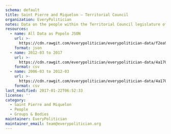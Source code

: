 ```yaml
---
schema: default
title: Saint Pierre and Miquelon — Territorial Council
organization: EveryPolitician
notes: Data on the people within the Territorial Council legislature of Saint Pierre and Miquelon.
resources:
  - name: All Data as Popolo JSON
    url: >-
      https://cdn.rawgit.com/everypolitician/everypolitician-data/f2ea954bbd482570c949eb36dd4b54f5b6c60e7e/data/Saint_Pierre_and_Miquelon/Territorial_Council/ep-popolo-v1.0.json
    format: json
  - name: 2012-03 to 2017
    url: >-
      https://cdn.rawgit.com/everypolitician/everypolitician-data/4a17069e70b7814a095a85c8a0f4ecb47e5b51ac/data/Saint_Pierre_and_Miquelon/Territorial_Council/term-2012.csv
    format: csv
  - name: 2006-03 to 2012-03
    url: >-
      https://cdn.rawgit.com/everypolitician/everypolitician-data/4a17069e70b7814a095a85c8a0f4ecb47e5b51ac/data/Saint_Pierre_and_Miquelon/Territorial_Council/term-2006.csv
    format: csv
last_modified: 2017-01-22T06:52:33
license: ''
category:
  - Saint Pierre and Miquelon
  - People
  - Groups & Bodies
maintainer: EveryPolitician
maintainer_email: team@everypolitician.org
---
```

